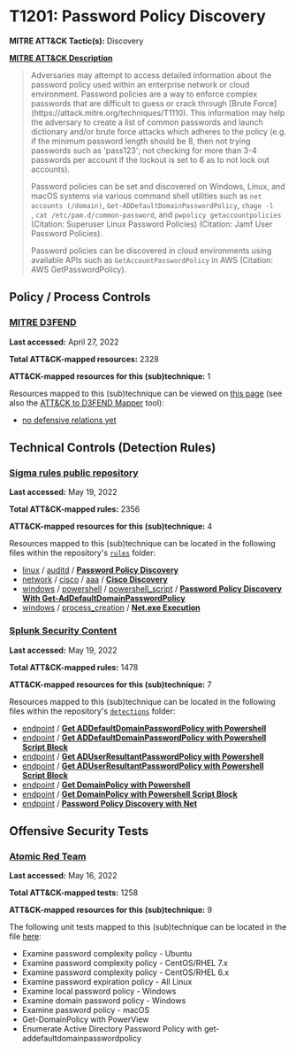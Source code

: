 # T1201: Password Policy Discovery
**MITRE ATT&CK Tactic(s):** Discovery

**[MITRE ATT&CK Description](https://attack.mitre.org/techniques/T1201)**
<blockquote>Adversaries may attempt to access detailed information about the password policy used within an enterprise network or cloud environment. Password policies are a way to enforce complex passwords that are difficult to guess or crack through [Brute Force](https://attack.mitre.org/techniques/T1110). This information may help the adversary to create a list of common passwords and launch dictionary and/or brute force attacks which adheres to the policy (e.g. if the minimum password length should be 8, then not trying passwords such as 'pass123'; not checking for more than 3-4 passwords per account if the lockout is set to 6 as to not lock out accounts).

Password policies can be set and discovered on Windows, Linux, and macOS systems via various command shell utilities such as <code>net accounts (/domain)</code>, <code>Get-ADDefaultDomainPasswordPolicy</code>, <code>chage -l <username></code>, <code>cat /etc/pam.d/common-password</code>, and <code>pwpolicy getaccountpolicies</code> (Citation: Superuser Linux Password Policies) (Citation: Jamf User Password Policies).

Password policies can be discovered in cloud environments using available APIs such as <code>GetAccountPasswordPolicy</code> in AWS (Citation: AWS GetPasswordPolicy).</blockquote>

## Policy / Process Controls
### [MITRE D3FEND](https://d3fend.mitre.org/)
**Last accessed:** April 27, 2022

**Total ATT&CK-mapped resources:** 2328

**ATT&CK-mapped resources for this (sub)technique:** 1

Resources mapped to this (sub)technique can be viewed on [this page](https://d3fend.mitre.org/) (see also the [ATT&CK to D3FEND Mapper](https://d3fend.mitre.org/tools/attack-mapper) tool):

* [no defensive relations yet](https://d3fend.mitre.org/techniques/d3f:nodefensiverelationsyet)

## Technical Controls (Detection Rules)
### [Sigma rules public repository](https://github.com/SigmaHQ/sigma)
**Last accessed:** May 19, 2022

**Total ATT&CK-mapped rules:** 2356

**ATT&CK-mapped resources for this (sub)technique:** 4

Resources mapped to this (sub)technique can be located in the following files within the repository's <code>[rules](https://github.com/SigmaHQ/sigma/tree/master/rules)</code> folder:

* [linux](https://github.com/SigmaHQ/sigma/tree/master/rules/linux/) / [auditd](https://github.com/SigmaHQ/sigma/tree/master/rules/linux/auditd/) / **[Password Policy Discovery](https://github.com/SigmaHQ/sigma/blob/master/rules/linux/auditd/lnx_auditd_password_policy_discovery.yml)**
* [network](https://github.com/SigmaHQ/sigma/tree/master/rules/network/) / [cisco](https://github.com/SigmaHQ/sigma/tree/master/rules/network/cisco/) / [aaa](https://github.com/SigmaHQ/sigma/tree/master/rules/network/cisco/aaa/) / **[Cisco Discovery](https://github.com/SigmaHQ/sigma/blob/master/rules/network/cisco/aaa/cisco_cli_discovery.yml)**
* [windows](https://github.com/SigmaHQ/sigma/tree/master/rules/windows/) / [powershell](https://github.com/SigmaHQ/sigma/tree/master/rules/windows/powershell/) / [powershell_script](https://github.com/SigmaHQ/sigma/tree/master/rules/windows/powershell/powershell_script/) / **[Password Policy Discovery With Get-AdDefaultDomainPasswordPolicy](https://github.com/SigmaHQ/sigma/blob/master/rules/windows/powershell/powershell_script/posh_ps_susp_get_addefaultdomainpasswordpolicy.yml)**
* [windows](https://github.com/SigmaHQ/sigma/tree/master/rules/windows/) / [process_creation](https://github.com/SigmaHQ/sigma/tree/master/rules/windows/process_creation/) / **[Net.exe Execution](https://github.com/SigmaHQ/sigma/blob/master/rules/windows/process_creation/proc_creation_win_susp_net_execution.yml)**

### [Splunk Security Content](https://github.com/splunk/security_content)
**Last accessed:** May 19, 2022

**Total ATT&CK-mapped rules:** 1478

**ATT&CK-mapped resources for this (sub)technique:** 7

Resources mapped to this (sub)technique can be located in the following files within the repository's <code>[detections](https://github.com/splunk/security_content/tree/develop/detections)</code> folder:

* [endpoint](https://github.com/splunk/security_content/tree/develop/detections/endpoint/) / **[Get ADDefaultDomainPasswordPolicy with Powershell](https://github.com/splunk/security_content/blob/develop/detections/endpoint/get_addefaultdomainpasswordpolicy_with_powershell.yml)**
* [endpoint](https://github.com/splunk/security_content/tree/develop/detections/endpoint/) / **[Get ADDefaultDomainPasswordPolicy with Powershell Script Block](https://github.com/splunk/security_content/blob/develop/detections/endpoint/get_addefaultdomainpasswordpolicy_with_powershell_script_block.yml)**
* [endpoint](https://github.com/splunk/security_content/tree/develop/detections/endpoint/) / **[Get ADUserResultantPasswordPolicy with Powershell](https://github.com/splunk/security_content/blob/develop/detections/endpoint/get_aduserresultantpasswordpolicy_with_powershell.yml)**
* [endpoint](https://github.com/splunk/security_content/tree/develop/detections/endpoint/) / **[Get ADUserResultantPasswordPolicy with Powershell Script Block](https://github.com/splunk/security_content/blob/develop/detections/endpoint/get_aduserresultantpasswordpolicy_with_powershell_script_block.yml)**
* [endpoint](https://github.com/splunk/security_content/tree/develop/detections/endpoint/) / **[Get DomainPolicy with Powershell](https://github.com/splunk/security_content/blob/develop/detections/endpoint/get_domainpolicy_with_powershell.yml)**
* [endpoint](https://github.com/splunk/security_content/tree/develop/detections/endpoint/) / **[Get DomainPolicy with Powershell Script Block](https://github.com/splunk/security_content/blob/develop/detections/endpoint/get_domainpolicy_with_powershell_script_block.yml)**
* [endpoint](https://github.com/splunk/security_content/tree/develop/detections/endpoint/) / **[Password Policy Discovery with Net](https://github.com/splunk/security_content/blob/develop/detections/endpoint/password_policy_discovery_with_net.yml)**


## Offensive Security Tests
### [Atomic Red Team](https://github.com/redcanaryco/atomic-red-team)
**Last accessed:** May 16, 2022

**Total ATT&CK-mapped tests:** 1258

**ATT&CK-mapped resources for this (sub)technique:** 9

The following unit tests mapped to this (sub)technique can be located in the file [here](https://github.com/redcanaryco/atomic-red-team/tree/master/atomics/T1201/T1201.yaml):

* Examine password complexity policy - Ubuntu
* Examine password complexity policy - CentOS/RHEL 7.x
* Examine password complexity policy - CentOS/RHEL 6.x
* Examine password expiration policy - All Linux
* Examine local password policy - Windows
* Examine domain password policy - Windows
* Examine password policy - macOS
* Get-DomainPolicy with PowerView
* Enumerate Active Directory Password Policy with get-addefaultdomainpasswordpolicy

